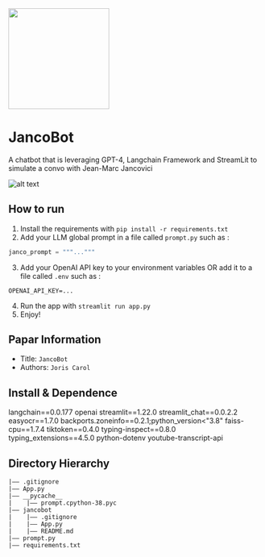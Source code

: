<img src="https://i.imgur.com/3hgDsT0.png" width="200" height="200" align="center"/>

# JancoBot
A chatbot that is leveraging GPT-4, Langchain Framework and StreamLit to simulate a convo with Jean-Marc Jancovici

![alt text](https://i.imgur.com/rbV0BPM.png)
## How to run
1. Install the requirements with `pip install -r requirements.txt`
2. Add your LLM global prompt in a file called `prompt.py` such as :
```python
janco_prompt = """..."""
```
3. Add your OpenAI API key to your environment variables OR add it to a file called `.env` such as :
```
OPENAI_API_KEY=...
```
4. Run the app with `streamlit run app.py`
5. Enjoy!

## Papar Information
- Title:  `JancoBot`
- Authors:  `Joris Carol`

## Install & Dependence
langchain==0.0.177
openai
streamlit==1.22.0
streamlit_chat==0.0.2.2
easyocr==1.7.0
backports.zoneinfo==0.2.1;python_version<"3.8"
faiss-cpu==1.7.4
tiktoken==0.4.0
typing-inspect==0.8.0
typing_extensions==4.5.0
python-dotenv
youtube-transcript-api

## Directory Hierarchy
```
|—— .gitignore
|—— App.py
|—— __pycache__
|    |—— prompt.cpython-38.pyc
|—— jancobot
|    |—— .gitignore
|    |—— App.py
|    |—— README.md
|—— prompt.py
|—— requirements.txt
```
